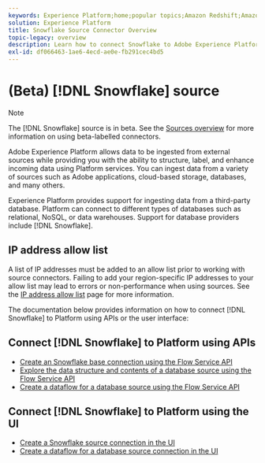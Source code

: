 ```yaml
---
keywords: Experience Platform;home;popular topics;Amazon Redshift;Amazon redshift;redshift;Redshift
solution: Experience Platform
title: Snowflake Source Connector Overview
topic-legacy: overview
description: Learn how to connect Snowflake to Adobe Experience Platform using APIs or the user interface.
exl-id: df066463-1ae6-4ecd-ae0e-fb291cec4bd5
---
```

# (Beta) [!DNL Snowflake] source

>[!NOTE]
>
>The [!DNL Snowflake] source is in beta. See the [Sources overview](../../home.md#terms-and-conditions) for more information on using beta-labelled connectors.

Adobe Experience Platform allows data to be ingested from external sources while providing you with the ability to structure, label, and enhance incoming data using Platform services. You can ingest data from a variety of sources such as Adobe applications, cloud-based storage, databases, and many others.

Experience Platform provides support for ingesting data from a third-party database. Platform can connect to different types of databases such as relational, NoSQL, or data warehouses. Support for database providers include [!DNL Snowflake].

## IP address allow list

A list of IP addresses must be added to an allow list prior to working with source connectors. Failing to add your region-specific IP addresses to your allow list may lead to errors or non-performance when using sources. See the [IP address allow list](../../ip-address-allow-list.md) page for more information.

The documentation below provides information on how to connect [!DNL Snowflake] to Platform using APIs or the user interface:

## Connect [!DNL Snowflake] to Platform using APIs

- [Create an Snowflake base connection using the Flow Service API](../../tutorials/api/create/databases/snowflake.md)
- [Explore the data structure and contents of a database source using the Flow Service API](../../tutorials/api/explore/database-nosql.md)
- [Create a dataflow for a database source using the Flow Service API](../../tutorials/api/collect/database-nosql.md)

## Connect [!DNL Snowflake] to Platform using the UI

- [Create a Snowflake source connection in the UI](../../tutorials/ui/create/databases/snowflake.md)
- [Create a dataflow for a database source connection in the UI](../../tutorials/ui/dataflow/databases.md)

